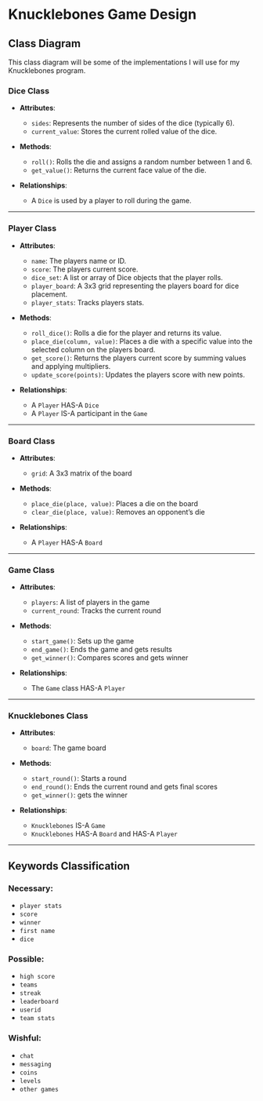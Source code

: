 # Knucklebones Game Design
## Class Diagram

This class diagram will be some of the implementations I will use for my Knucklebones program. 


### Dice Class
- **Attributes**:
  - `sides`: Represents the number of sides of the dice (typically 6).
  - `current_value`: Stores the current rolled value of the dice.
  
- **Methods**:
  - `roll()`: Rolls the die and assigns a random number between 1 and 6.
  - `get_value()`: Returns the current face value of the die.

- **Relationships**:
  - A `Dice` is used by a player to roll during the game.

---

### Player Class
- **Attributes**:
  - `name`: The players name or ID.
  - `score`: The players current score.
  - `dice_set`: A list or array of Dice objects that the player rolls.
  - `player_board`: A 3x3 grid representing the players board for dice placement.
  - `player_stats`: Tracks players stats.
  
- **Methods**:
  - `roll_dice()`: Rolls a die for the player and returns its value.
  - `place_die(column, value)`: Places a die with a specific value into the selected column on the players board.
  - `get_score()`: Returns the players current score by summing values and applying multipliers.
  - `update_score(points)`: Updates the players score with new points.

- **Relationships**:
  - A `Player` HAS-A `Dice`
  - A `Player` IS-A participant in the  `Game` 

---

### Board Class
- **Attributes**:
  - `grid`: A 3x3 matrix of the board

- **Methods**:
  - `place_die(place, value)`: Places a die on the board
  - `clear_die(place, value)`: Removes an opponent’s die

- **Relationships**:
  - A `Player` HAS-A `Board`

---

### Game Class
- **Attributes**:
  - `players`: A list of players in the game
  - `current_round`: Tracks the current round
  
- **Methods**:
  - `start_game()`: Sets up the game
  - `end_game()`: Ends the game and gets results
  - `get_winner()`: Compares scores and gets winner

- **Relationships**:
  - The `Game` class HAS-A `Player`

---

### Knucklebones Class
- **Attributes**:
  - `board`: The game board
  
- **Methods**:
  - `start_round()`: Starts a round
  - `end_round()`: Ends the current round and gets final scores
  - `get_winner()`: gets the winner
  
- **Relationships**:
  - `Knucklebones` IS-A `Game`
  - `Knucklebones` HAS-A `Board` and HAS-A `Player`

---

## Keywords Classification

### Necessary:
- `player stats`
- `score`
- `winner`
- `first name`
- `dice`

### Possible:
- `high score`
- `teams`
- `streak`
- `leaderboard`
- `userid`
- `team stats`

### Wishful:
- `chat`
- `messaging`
- `coins`
- `levels`
- `other games`
